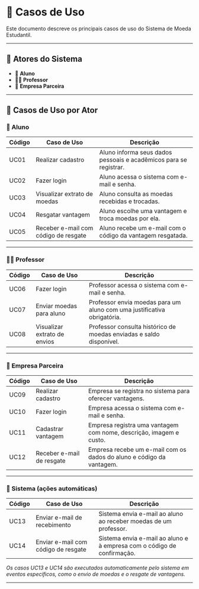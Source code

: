 # 📄 Casos de Uso

Este documento descreve os principais casos de uso do Sistema de Moeda Estudantil.

---

## 📌 Atores do Sistema

- 👤 **Aluno**
- 👨‍🏫 **Professor**
- 🏢 **Empresa Parceira**

---

## 📌 Casos de Uso por Ator

### 👤 Aluno

| Código | Caso de Uso                          | Descrição                                                                |
|--------|--------------------------------------|--------------------------------------------------------------------------|
| UC01   | Realizar cadastro                    | Aluno informa seus dados pessoais e acadêmicos para se registrar.        |
| UC02   | Fazer login                          | Aluno acessa o sistema com e-mail e senha.                               |
| UC03   | Visualizar extrato de moedas         | Aluno consulta as moedas recebidas e trocadas.                           |
| UC04   | Resgatar vantagem                    | Aluno escolhe uma vantagem e troca moedas por ela.                       |
| UC05   | Receber e-mail com código de resgate | Aluno recebe um e-mail com o código da vantagem resgatada.               |

---

### 👨‍🏫 Professor

| Código | Caso de Uso                   | Descrição                                                                 |
|--------|-------------------------------|---------------------------------------------------------------------------|
| UC06   | Fazer login                   | Professor acessa o sistema com e-mail e senha.                            |
| UC07   | Enviar moedas para aluno      | Professor envia moedas para um aluno com uma justificativa obrigatória.   |
| UC08   | Visualizar extrato de envios  | Professor consulta histórico de moedas enviadas e saldo disponível.       |

---

### 🏢 Empresa Parceira

| Código | Caso de Uso                  | Descrição                                                                 |
|--------|------------------------------|---------------------------------------------------------------------------|
| UC09   | Realizar cadastro            | Empresa se registra no sistema para oferecer vantagens.                   |
| UC10   | Fazer login                  | Empresa acessa o sistema com e-mail e senha.                              |
| UC11   | Cadastrar vantagem           | Empresa registra uma vantagem com nome, descrição, imagem e custo.        |
| UC12   | Receber e-mail de resgate    | Empresa recebe um e-mail com os dados do aluno e código da vantagem.      |

---

### 🔐 Sistema (ações automáticas)

| Código | Caso de Uso                        | Descrição                                                                   |
|--------|------------------------------------|-----------------------------------------------------------------------------|
| UC13   | Enviar e-mail de recebimento       | Sistema envia e-mail ao aluno ao receber moedas de um professor.            |
| UC14   | Enviar e-mail com código de resgate| Sistema envia e-mail ao aluno e à empresa com o código de confirmação.      |

*_Os casos UC13 e UC14 são executados automaticamente pelo sistema em eventos específicos, como o envio de moedas e o resgate de vantagens._*

---
